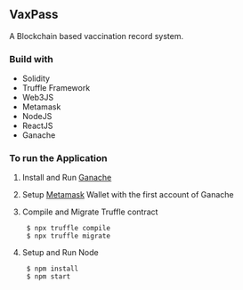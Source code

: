 ## VaxPass
A Blockchain based vaccination record system.

### Build with
- Solidity
- Truffle Framework
- Web3JS
- Metamask
- NodeJS
- ReactJS
- Ganache

### To run the Application
1. Install and Run [Ganache](https://trufflesuite.com/ganache/index.html)
2. Setup [Metamask](https://metamask.io) Wallet with the first account of Ganache
3. Compile and Migrate Truffle contract

        $ npx truffle compile
        $ npx truffle migrate

4. Setup and Run Node

        $ npm install
        $ npm start
